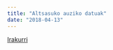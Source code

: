 ```yaml
--- 
title: "Altsasuko auziko datuak" 
date: "2018-04-13" 
---
```

[Irakurri](https://guaixe.eus/altsasu/1523551480387-altsasuko-auziko-datuak) 
